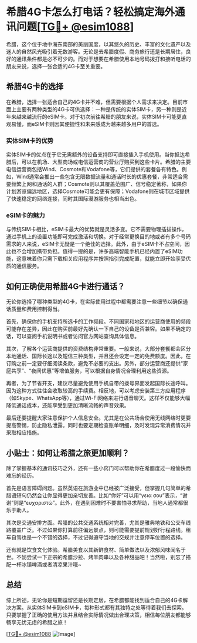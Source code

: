 # 希腊4G卡怎么打电话？轻松搞定海外通讯问题[[TG💪+ @esim1088](https://t.me/s/esim1088)]

希腊，这个位于地中海东南部的美丽国度，以其悠久的历史、丰富的文化遗产以及迷人的自然风光吸引着无数游客。无论是去希腊度假、商务旅行还是长期居住，良好的通讯条件都是必不可少的。而对于想要在希腊使用本地号码拨打和接听电话的朋友来说，选择一张合适的4G卡至关重要。

## 希腊4G卡的选择

在希腊，选择一张适合自己的4G卡并不难，但需要根据个人需求来决定。目前市面上主要有两种类型的4G卡可供选择：一种是传统的实体SIM卡，另一种则是近年来越来越流行的eSIM卡。对于初次前往希腊的朋友来说，实体SIM卡可能更直观易懂，而eSIM卡则因其便捷性和未来感成为越来越多用户的首选。

### 实体SIM卡的优势

实体SIM卡的优点在于它无需额外的设备支持即可直接插入手机使用。当你抵达希腊后，可以在机场、大型商场或电信运营商的营业厅购买到这些卡片。希腊的主要电信运营商包括Wind、Cosmote和Vodafone等，它们提供的套餐各有特色。例如，Wind通常会推出一些包含无限数据流量和通话时长的优惠套餐，非常适合需要频繁上网和通话的人群；Cosmote则以其覆盖范围广、信号稳定著称，如果你计划游览偏远地区，选择Cosmote可能会更有保障；Vodafone则在城市区域提供了快速稳定的网络连接，同时其国际漫游服务也相当出色。

### eSIM卡的魅力

与传统SIM卡相比，eSIM卡最大的优势就是灵活多变。它不需要物理插拔操作，通过手机上的设置功能即可完成激活和切换。对于经常更换目的地或者有多个号码需求的人来说，eSIM卡无疑是一个绝佳的选择。此外，由于eSIM卡不占空间，因此也不会增加携带负担。值得一提的是，许多高端智能手机已经内置了eSIM功能，这意味着你只需下载相关应用程序并按照指引完成配置，就能立即开始享受优质的通信服务。

## 如何正确使用希腊4G卡进行通话？

无论你选择了哪种类型的4G卡，在实际使用过程中都需要注意一些细节以确保通话质量和费用控制得当。

首先，确保你的手机支持所选卡的工作频段。不同国家和地区的运营商使用的频段可能存在差异，因此在购买前最好先确认一下自己的设备是否兼容。如果不确定的话，可以查阅手机说明书或者访问官方网站查询具体信息。

其次，了解各个运营商提供的资费结构非常重要。一般来说，大部分套餐都会区分本地通话、国际长途以及短信三种类型，并且还会设定一定的免费额度。因此，在订购之前一定要仔细阅读条款，避免不必要的支出。另外，部分运营商还提供“家庭共享”、“夜间优惠”等增值服务，可以根据自身情况合理利用这些资源。

再者，为了节省开支，建议尽量避免使用手机自带的拨号界面发起国际长途呼叫。因为这种方式往往会收取较高的手续费。相反地，可以考虑安装第三方应用程序（如Skype、WhatsApp等），通过Wi-Fi网络来进行语音聊天。这样不仅能够大幅降低通话成本，还能享受到更加清晰流畅的声音效果。

最后还要提醒大家注意保护个人信息安全。尤其是在公共场合使用无线网络时更要提高警惕，防止隐私泄露。同时也要定期检查账单明细，及时发现异常消费情况并采取相应措施。

## 小贴士：如何让希腊之旅更加顺利？

除了掌握基本的通讯技巧之外，还有一些小窍门可以帮助你在希腊度过一段愉快而难忘的经历。

首先是语言障碍问题。虽然英语在旅游业中已经被广泛接受，但掌握几句简单的希腊语短句仍然会让你显得更加亲切友善。比如“你好”可以用“γεια σου”表示，“谢谢”则是“ευχαριστώ”。此外，在遇到困难时不要害怕寻求帮助，当地人通常都很乐于助人。

其次是交通安排方面。希腊的公共交通系统相对完善，尤其是雅典地铁和公交车线路覆盖广泛。不过如果你打算前往偏远景点，则可能需要提前规划好行程路线。租车自驾也是一个不错的选择，不过记得遵守当地的交规并注意停车位置的选择。

还有就是饮食文化体验。希腊美食以其新鲜食材、简单做法以及浓郁风味闻名于世。不妨尝试一下正宗的希腊沙拉、烤羊肉串以及各种甜品吧！当然啦，别忘了搭配一杯冰镇啤酒或者清凉果汁哦~

## 总结

综上所述，无论你是短期逗留还是长期定居，在希腊都能找到适合自己的4G卡解决方案。从实体SIM卡到eSIM卡，每种形式都有其独特之处等待着我们去探索。只要掌握了正确的使用方法并且结合实际情况做出合理决策，相信每位朋友都能够畅享无忧无虑的希腊之旅！

[[TG💪+ @esim1088](https://t.me/s/esim1088) ![Image](https://i.postimg.cc/4NQfJmqS/Snipaste-2025-05-13-00-14-12.png)]